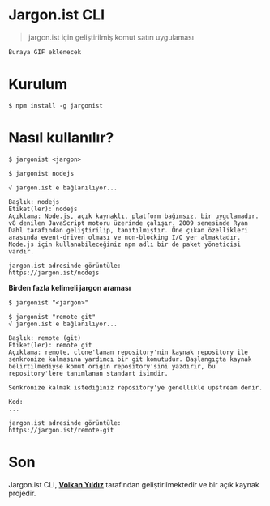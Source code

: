 # Jargon.ist CLI

> jargon.ist için geliştirilmiş komut satırı uygulaması

    Buraya GIF eklenecek


# Kurulum

    $ npm install -g jargonist

# Nasıl kullanılır?

    $ jargonist <jargon>
    
    $ jargonist nodejs
    
    √ jargon.ist'e bağlanılıyor...

	Başlık: nodejs
	Etiket(ler): nodejs
	Açıklama: Node.js, açık kaynaklı, platform bağımsız, bir uygulamadır. v8 denilen JavaScript motoru üzerinde çalışır. 2009 senesinde Ryan Dahl tarafından geliştirilip, tanıtılmıştır. Öne çıkan özellikleri arasında event-driven olması ve non-blocking I/O yer almaktadır.
	Node.js için kullanabileceğiniz npm adlı bir de paket yöneticisi vardır.

	jargon.ist adresinde görüntüle:
	https://jargon.ist/nodejs
**Birden fazla kelimeli jargon araması**

	$ jargonist "<jargon>"
	
    $ jargonist "remote git"
	√ jargon.ist'e bağlanılıyor...

	Başlık: remote (git)
	Etiket(ler): remote git
	Açıklama: remote, clone'lanan repository'nin kaynak repository ile senkronize kalmasına yardımcı bir git komutudur. Başlangıçta kaynak belirtilmediyse komut origin repository'sini yazdırır, bu repository'lere tanımlanan standart isimdir.

	Senkronize kalmak istediğiniz repository'ye genellikle upstream denir.

	Kod:
	...

	jargon.ist adresinde görüntüle:
	https://jargon.ist/remote-git

# Son
Jargon.ist CLI, **[Volkan Yıldız](https://github.com/volkany)** tarafından geliştirilmektedir ve bir açık kaynak projedir.